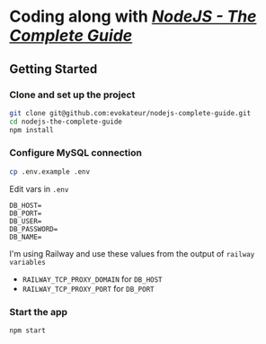 #  Coding along with [*NodeJS - The Complete Guide*](https://www.udemy.com/course/nodejs-the-complete-guide/)

## Getting Started

### Clone and set up the project

```sh
git clone git@github.com:evokateur/nodejs-complete-guide.git
cd nodejs-the-complete-guide
npm install
```

### Configure MySQL connection

```sh
cp .env.example .env
```

Edit vars in `.env`

```
DB_HOST=
DB_PORT=
DB_USER=
DB_PASSWORD=
DB_NAME=
```

I'm using Railway and use these values from the output of `railway variables`

- `RAILWAY_TCP_PROXY_DOMAIN` for `DB_HOST`
- `RAILWAY_TCP_PROXY_PORT` for `DB_PORT`

### Start the app

```sh
npm start
```
